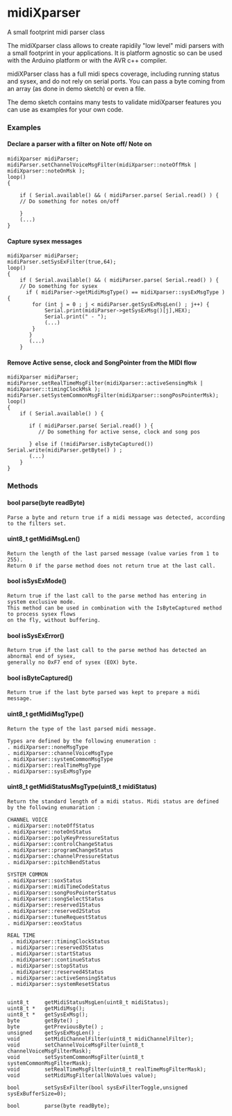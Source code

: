 # midiXparser
A small footprint midi parser class


The midiXparser class allows to create rapidily "low level" midi parsers with a small footprint in your applications.
It is platform agnostic so can be used with the Arduino platform or with the AVR c++ compiler.

midiXParser class has a full midi specs coverage, including running status and sysex, and do not rely on serial ports. 
You can pass a byte coming from an array (as done in demo sketch) or even a file.

The demo sketch contains many tests to validate midiXparser features you can use as examples for your own code.

### Examples

#### Declare a parser with a filter on Note off/ Note on


    midiXparser midiParser;
    midiParser.setChannelVoiceMsgFilter(midiXparser::noteOffMsk | midiXparser::noteOnMsk );  
    loop() 
    {

        if ( Serial.available() && ( midiParser.parse( Serial.read() ) {
        // Do something for notes on/off

        } 
        (...)  
    }

#### Capture sysex messages

    midiXparser midiParser;
    midiParser.setSysExFilter(true,64);
    loop() 
    {
        if ( Serial.available() && ( midiParser.parse( Serial.read() ) {
        // Do something for sysex
          if ( midiParser->getMidiMsgType() == midiXparser::sysExMsgType ) {
            for (int j = 0 ; j < midiParser.getSysExMsgLen() ; j++) { 
                Serial.print(midiParser->getSysExMsg()[j],HEX);
                Serial.print(" - ");            
                (...)  
            } 
           }
           (...)  
        }
    
#### Remove Active sense, clock and SongPointer from the MIDI flow

    midiXparser midiParser;
    midiParser.setRealTimeMsgFilter(midiXparser::activeSensingMsk | midiXparser::timingClockMsk );
    midiParser.setSystemCommonMsgFilter(midiXparser::songPosPointerMsk);
    loop() 
    {    
        if ( Serial.available() ) {
        
           if ( midiParser.parse( Serial.read() ) {
              // Do something for active sense, clock and song pos

           } else if (!midiParser.isByteCaptured()) Serial.write(midiParser.getByte() ) ;
           (...)
        }
    }


### Methods

#### bool parse(byte readByte)

    Parse a byte and return true if a midi message was detected, according to the filters set.

#### uint8_t getMidiMsgLen()

    Return the length of the last parsed message (value varies from 1 to 255).
    Return 0 if the parse method does not return true at the last call.    
    
#### bool isSysExMode()

    Return true if the last call to the parse method has entering in system exclusive mode.  
    This method can be used in combination with the IsByteCaptured method to process sysex flows
    on the fly, without buffering.    

#### bool isSysExError()

    Return true if the last call to the parse method has detected an abnormal end of sysex,
    generally no 0xF7 end of sysex (EOX) byte.
  
#### bool isByteCaptured()
    
    Return true if the last byte parsed was kept to prepare a midi message.

#### uint8_t getMidiMsgType()

    Return the type of the last parsed midi message. 
    
    Types are defined by the following enumeration :
    . midiXparser::noneMsgType
    . midiXparser::channelVoiceMsgType
    . midiXparser::systemCommonMsgType
    . midiXparser::realTimeMsgType
    . midiXparser::sysExMsgType
    
#### uint8_t getMidiStatusMsgType(uint8_t midiStatus)
    
    Return the standard length of a midi status. Midi status are defined 
    by the following enumaration :
    
    CHANNEL VOICE
    . midiXparser::noteOffStatus
    . midiXparser::noteOnStatus
    . midiXparser::polyKeyPressureStatus
    . midiXparser::controlChangeStatus
    . midiXparser::programChangeStatus
    . midiXparser::channelPressureStatus
    . midiXparser::pitchBendStatus
    
    SYSTEM COMMON
    . midiXparser::soxStatus
    . midiXparser::midiTimeCodeStatus
    . midiXparser::songPosPointerStatus
    . midiXparser::songSelectStatus
    . midiXparser::reserved1Status
    . midiXparser::reserved2Status
    . midiXparser::tuneRequestStatus
    . midiXparser::eoxStatus
    
    REAL TIME
     . midiXparser::timingClockStatus
     . midiXparser::reserved3Status
     . midiXparser::startStatus
     . midiXparser::continueStatus
     . midiXparser::stopStatus
     . midiXparser::reserved4Status
     . midiXparser::activeSensingStatus
     . midiXparser::systemResetStatus
    

    uint8_t     getMidiStatusMsgLen(uint8_t midiStatus);
    uint8_t *   getMidiMsg();
    uint8_t *   getSysExMsg();
    byte        getByte() ;
    byte        getPreviousByte() ;
    unsigned    getSysExMsgLen() ;
    void        setMidiChannelFilter(uint8_t midiChannelFilter);
    void        setChannelVoiceMsgFilter(uint8_t channelVoiceMsgFilterMask);
    void        setSystemCommonMsgFilter(uint8_t systemCommonMsgFilterMask);
    void        setRealTimeMsgFilter(uint8_t realTimeMsgFilterMask);
    void        setMidiMsgFilter(allNoValues value);

    bool        setSysExFilter(bool sysExFilterToggle,unsigned sysExBufferSize=0);

    bool        parse(byte readByte);


